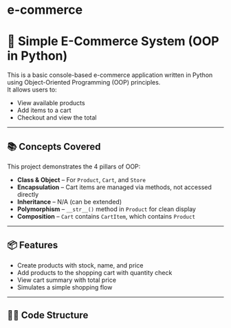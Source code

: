 # e-commerce
# 🛒 Simple E-Commerce System (OOP in Python)

This is a basic console-based e-commerce application written in Python using Object-Oriented Programming (OOP) principles.  
It allows users to:

- View available products
- Add items to a cart
- Checkout and view the total

---

## 📚 Concepts Covered

This project demonstrates the 4 pillars of OOP:

- **Class & Object** – For `Product`, `Cart`, and `Store`
- **Encapsulation** – Cart items are managed via methods, not accessed directly
- **Inheritance** – N/A (can be extended)
- **Polymorphism** – `__str__()` method in `Product` for clean display
- **Composition** – `Cart` contains `CartItem`, which contains `Product`

---

## 📦 Features

- Create products with stock, name, and price
- Add products to the shopping cart with quantity check
- View cart summary with total price
- Simulates a simple shopping flow

---

## 🧑‍💻 Code Structure

